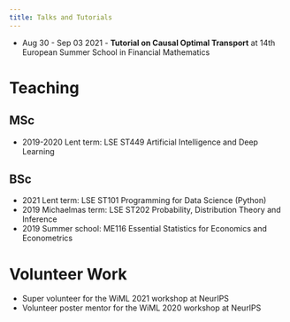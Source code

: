 ```yaml
---
title: Talks and Tutorials 
---
```


- Aug 30 - Sep 03 2021 - **Tutorial on Causal Optimal Transport** at 14th European Summer School in Financial Mathematics

# Teaching 

## MSc
- 2019-2020 Lent term: LSE ST449 Artificial Intelligence and Deep Learning

## BSc
- 2021 Lent term: LSE ST101 Programming for Data Science (Python)
- 2019 Michaelmas term: LSE ST202 Probability, Distribution Theory and Inference
- 2019 Summer school: ME116 Essential Statistics for Economics and Econometrics

# Volunteer Work
- Super volunteer for the WiML 2021 workshop at NeurIPS
- Volunteer poster mentor for the WiML 2020 workshop at NeurIPS




